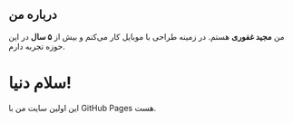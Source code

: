 <!DOCTYPE html>
<html>
<head>
  <title>سایت من</title>
</head>
  <Style>
    عالیه! برای اینکه 
<header>
  <h1>طراحی با موبایل</h1>
  <nav>
    <ul class="menu">
      <li><a href="#about">درباره من</a></li>
      <li><a href="#tutorials">آموزش‌ها</a></li>
      <li><a href="#contact">تماس با من</a></li>
      <li><a href="https://t.me/pixallab75" target="_blank">تلگرام</a></li>
    </ul>
  </nav>
</header>

<Style>
header {
  background-color: #ffffff;
  box-shadow: 0 2px 5px rgba(0, 0, 0, 0.1);
  padding: 20px;
  text-align: center;
}

header h1 {
  margin: 0;
  font-size: 24px;
  color: #333;
}

nav .menu {
  list-style: none;
  padding: 0;
  margin: 10px 0 0;
  display: flex;
  justify-content: center;
  gap: 20px;
}

nav .menu li {
  display: inline;
}

nav .menu a {
  text-decoration: none;
  color: #007bff;
  font-weight: bold;
}

nav .menu a:hover {
  color: #0056b3;
}


  </Style>


  <!-- 👇 اینجا بخش درباره من رو اضافه کن -->
  <section id="about">
    <h2>درباره من</h2>
    <p>من <strong>مجید غفوری</strong> هستم. در زمینه طراحی با موبایل کار می‌کنم و بیش از <strong>۵ سال</strong> در این حوزه تجربه دارم.</p>
  </section>

  <!-- بقیه بخش‌ها مثل آموزش‌ها و تماس با من -->
  <h1>سلام دنیا!</h1>
  <p>این اولین سایت من با GitHub Pages هست.</p>
</body>
</html>
